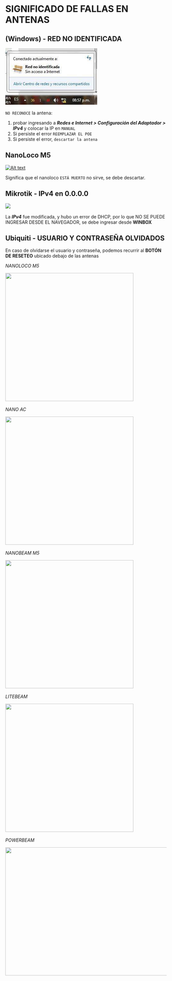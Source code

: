 # SIGNIFICADO DE FALLAS EN ANTENAS

## (Windows) - RED NO IDENTIFICADA

<img src="./red_no_identificada.jpg">

`NO RECONOCE` la antena:

1. probar ingresando a <b> _Redes e Internet > Configuración del Adaptador > IPv4_ </b> y colocar la IP en `MANUAL`
2. Si persiste el error `REEMPLAZAR EL POE`
3. Si persiste el error, `descartar la antena`


##

## NanoLoco M5

[![Alt text](https://img.youtube.com/vi/7LB60CEttHo/0.jpg)](https://www.youtube.com/watch?v=7LB60CEttHo)

Significa que el nanoloco `ESTÁ MUERTO` no sirve, se debe descartar.

##

## Mikrotik - IPv4 en 0.0.0.0

<img src="https://preview.redd.it/jo3xwwu295q21.png?width=383&format=png&auto=webp&s=60f79361de4afcf06d6fc78fff64fb449c2024bb">

La <b><i>IPv4</i></b> fue modificada, y hubo un error de DHCP, por lo que NO SE PUEDE INGRESAR DESDE EL NAVEGADOR, se debe ingresar desde <b>WINBOX</b>


## Ubiquiti - USUARIO Y CONTRASEÑA OLVIDADOS

En caso de olvidarse el usuario y contraseña, podemos recurrir al <b>BOTÓN DE RESETEO</b> ubicado debajo de las antenas


*NANOLOCO M5*

<img width="400" height="400" src="https://images.shopkees.com/uploads/cdn/images/1000/1266663933_1653624932.jpg">



*NANO AC*

<img width="400" height="400" src="https://dl.ubnt.com/qsg/Loco5AC/image/Loco5AC_Ports.png">



*NANOBEAM M5*

<img width="400" height="400" src="https://dl.ubnt.com/qsg/NBE-5AC-16/image/NBE-5AC-16_Port_Callouts.png">



*LITEBEAM*

<img width="400" height="400" src="https://img.community.ui.com/fbe8feb2-e07e-4992-8ec9-7b58bf371f1f/answers/d15e7135-b580-4894-8c50-a4b46ae102d8/e9930445-9215-4393-9b5e-97039e4b496c">



*POWERBEAM*

<img width="600" height="400" src="https://www.hardreset99.com/wp-content/uploads/2017/09/power-beam-reset-button.jpg">
